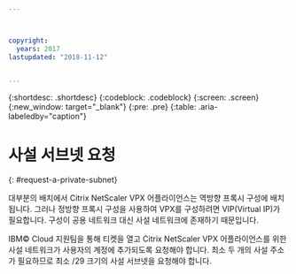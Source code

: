 ```yaml
---



copyright:
  years: 2017
lastupdated: "2018-11-12"


---
```


{:shortdesc: .shortdesc}
{:codeblock: .codeblock}
{:screen: .screen}
{:new_window: target="_blank"}
{:pre: .pre}
{:table: .aria-labeledby="caption"}

# 사설 서브넷 요청
{: #request-a-private-subnet}

대부분의 배치에서 Citrix NetScaler VPX 어플라이언스는 역방향 프록시 구성에 배치됩니다. 그러나 정방향 프록시 구성을 사용하여 VPX를 구성하려면 VIP(Virtual IP)가 필요합니다. 구성이 공용 네트워크 대신 사설 네트워크에 존재하기 때문입니다.

IBM© Cloud 지원팀을 통해 티켓을 열고 Citrix NetScaler VPX 어플라이언스를 위한 사설 네트워크가 사용자의 계정에 추가되도록 요청해야 합니다. 최소 두 개의 사설 주소가 필요하므로 최소 /29 크기의 사설 서브넷을 요청해야 합니다.  
